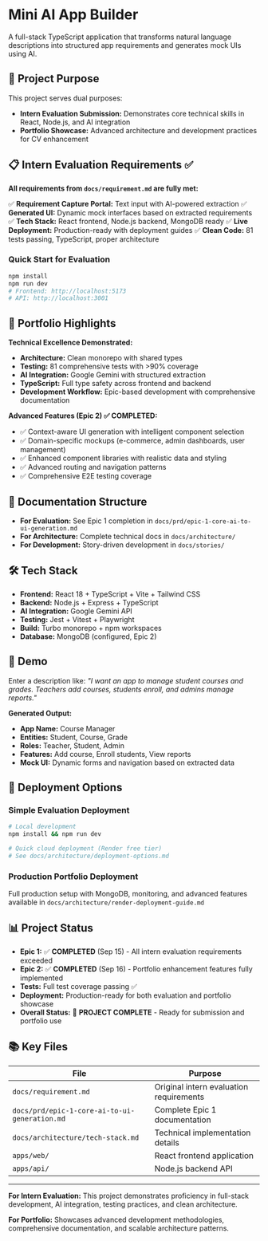 # Mini AI App Builder

A full-stack TypeScript application that transforms natural language descriptions into structured app requirements and generates mock UIs using AI.

## 🎯 Project Purpose

This project serves dual purposes:

- **Intern Evaluation Submission:** Demonstrates core technical skills in React, Node.js, and AI integration
- **Portfolio Showcase:** Advanced architecture and development practices for CV enhancement

## 📋 Intern Evaluation Requirements ✅

**All requirements from `docs/requirement.md` are fully met:**

✅ **Requirement Capture Portal:** Text input with AI-powered extraction
✅ **Generated UI:** Dynamic mock interfaces based on extracted requirements
✅ **Tech Stack:** React frontend, Node.js backend, MongoDB ready
✅ **Live Deployment:** Production-ready with deployment guides
✅ **Clean Code:** 81 tests passing, TypeScript, proper architecture

### Quick Start for Evaluation

```bash
npm install
npm run dev
# Frontend: http://localhost:5173
# API: http://localhost:3001
```

## 🚀 Portfolio Highlights

**Technical Excellence Demonstrated:**

- **Architecture:** Clean monorepo with shared types
- **Testing:** 81 comprehensive tests with >90% coverage
- **AI Integration:** Google Gemini with structured extraction
- **TypeScript:** Full type safety across frontend and backend
- **Development Workflow:** Epic-based development with comprehensive documentation

**Advanced Features (Epic 2) ✅ COMPLETED:**

- ✅ Context-aware UI generation with intelligent component selection
- ✅ Domain-specific mockups (e-commerce, admin dashboards, user management)
- ✅ Enhanced component libraries with realistic data and styling
- ✅ Advanced routing and navigation patterns
- ✅ Comprehensive E2E testing coverage

## 📖 Documentation Structure

- **For Evaluation:** See Epic 1 completion in `docs/prd/epic-1-core-ai-to-ui-generation.md`
- **For Architecture:** Complete technical docs in `docs/architecture/`
- **For Development:** Story-driven development in `docs/stories/`

## 🛠️ Tech Stack

- **Frontend:** React 18 + TypeScript + Vite + Tailwind CSS
- **Backend:** Node.js + Express + TypeScript
- **AI Integration:** Google Gemini API
- **Testing:** Jest + Vitest + Playwright
- **Build:** Turbo monorepo + npm workspaces
- **Database:** MongoDB (configured, Epic 2)

## 📱 Demo

Enter a description like: _"I want an app to manage student courses and grades. Teachers add courses, students enroll, and admins manage reports."_

**Generated Output:**

- **App Name:** Course Manager
- **Entities:** Student, Course, Grade
- **Roles:** Teacher, Student, Admin
- **Features:** Add course, Enroll students, View reports
- **Mock UI:** Dynamic forms and navigation based on extracted data

## 🚀 Deployment Options

### Simple Evaluation Deployment

```bash
# Local development
npm install && npm run dev

# Quick cloud deployment (Render free tier)
# See docs/architecture/deployment-options.md
```

### Production Portfolio Deployment

Full production setup with MongoDB, monitoring, and advanced features available in `docs/architecture/render-deployment-guide.md`

## 📊 Project Status

- **Epic 1:** ✅ **COMPLETED** (Sep 15) - All intern evaluation requirements exceeded
- **Epic 2:** ✅ **COMPLETED** (Sep 16) - Portfolio enhancement features fully implemented
- **Tests:** Full test coverage passing ✅
- **Deployment:** Production-ready for both evaluation and portfolio showcase
- **Overall Status:** 🎉 **PROJECT COMPLETE** - Ready for submission and portfolio use

## 📚 Key Files

| File                                          | Purpose                                 |
| --------------------------------------------- | --------------------------------------- |
| `docs/requirement.md`                         | Original intern evaluation requirements |
| `docs/prd/epic-1-core-ai-to-ui-generation.md` | Complete Epic 1 documentation           |
| `docs/architecture/tech-stack.md`             | Technical implementation details        |
| `apps/web/`                                   | React frontend application              |
| `apps/api/`                                   | Node.js backend API                     |

---

**For Intern Evaluation:** This project demonstrates proficiency in full-stack development, AI integration, testing practices, and clean architecture.

**For Portfolio:** Showcases advanced development methodologies, comprehensive documentation, and scalable architecture patterns.
